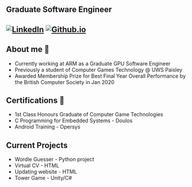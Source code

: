<!--uncomment when header is made
[![Header](https://github.com/liamchampton/liamchampton/ "Header")]
-->

## Graduate Software Engineer

[![LinkedIn](https://img.shields.io/badge/LinkedIn-Craig%20McCorrisken-blue)](https://www.linkedin.com/in/craig-mccorrisken)
[![Github.io](https://img.shields.io/badge/github.io-Craig%20McCorrisken-green)](https://craigmcc1997.github.io/craigmccorrisken.github.io/)
---

## About me :rocket:
- Currently working at ARM as a Graduate GPU Software Engineer
- Previously a student of Computer Games Technology @ UWS Paisley
- Awarded Membership Prize for Best Final Year Overall Performance by the British Computer Society in Jan 2020

## Certifications :scroll:
- 1st Class Honours Graduate of Computer Game Technologies
- C Programming for Embedded Systems - Doulos
- Android Training - Opersys

## Current Projects
- Wordle Guesser - Python project
- Virtual CV - HTML
- Updating website - HTML
- Tower Game - Unity/C#
